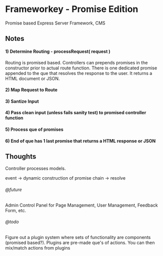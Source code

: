 Frameworkey - Promise Edition
=========================

Promise based Express Server 
Framework, CMS

## Notes

#### 1) Determine Routing - processRequest( request )

Routing is promised based. Controllers can prepends promises in the constructor prior to actual route function. There is one dedicated promise appended to the que that resolves the response to the user. It returns a HTML document or JSON.

#### 2) Map Request to Route

#### 3) Santize Input

#### 4) Pass clean input (unless fails sanity test) to promised controller function

#### 5) Process que of promises

#### 6) End of que has 1 last promise that returns a HTML response or JSON

## Thoughts
Controller processes models. 

event -> dynamic construction of promise chain -> resolve

###### @future
Admin Control Panel for Page Management, User Management, Feedback Form, etc.

###### @todo
Figure out a plugin system where sets of functionality are components (promised based?). Plugins are pre-made que's of actions. You can then mix/match actions from plugins

